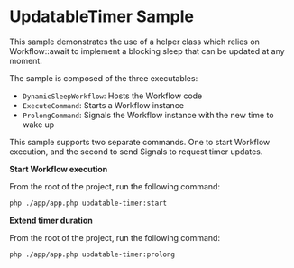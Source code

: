 # UpdatableTimer Sample

This sample demonstrates the use of a helper class which relies on Workflow::await to implement a blocking sleep that can be updated at any moment.

The sample is composed of the three executables:

- `DynamicSleepWorkflow`: Hosts the Workflow code
- `ExecuteCommand`: Starts a Workflow instance
- `ProlongCommand`: Signals the Workflow instance with the new time to wake up

This sample supports two separate commands.
One to start Workflow execution, and the second to send Signals to request timer updates.

**Start Workflow execution**

From the root of the project, run the following command:

```bash
php ./app/app.php updatable-timer:start
```

**Extend timer duration**

From the root of the project, run the following command:

```bash
php ./app/app.php updatable-timer:prolong
```
